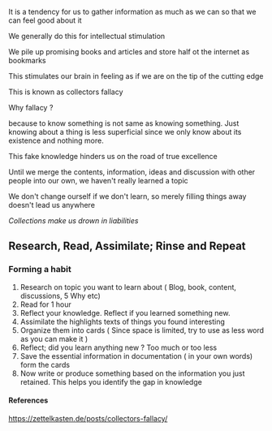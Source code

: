 
It is a tendency for us to gather information as much as we can so that we can feel good about it

We generally do this for intellectual stimulation

We pile up promising books and articles and store half ot the internet as bookmarks

This stimulates our brain in feeling as if we are on the tip of the cutting edge

This is known as collectors fallacy

Why fallacy ? 

because to know something is not same as knowing something. Just knowing about a thing is less superficial since we only know about its existence and nothing more.

This fake knowledge hinders us on the road of true excellence

Until we merge the contents, information, ideas and discussion with other people into our own, we haven't really learned a topic

We don't change ourself if we don't learn, so merely filling things away doesn't lead us anywhere

*Collections make us drown in liabilities*

## Research, Read, Assimilate; Rinse and Repeat


### Forming a habit
1. Research on topic you want to learn about ( Blog, book, content, discussions, 5 Why etc)
2. Read for 1 hour 
3. Reflect your knowledge. Reflect if you learned something new. 
4. Assimilate the highlights texts of things you found interesting
6. Organize them into cards ( Since space is limited, try to use as less word as you can make it )
7. Reflect; did you learn anything new ? Too much or too less
8. Save the essential information in documentation ( in your own words) form the cards
9. Now write or produce something based on the information you just retained. This helps you identify the gap in knowledge







#### References
https://zettelkasten.de/posts/collectors-fallacy/